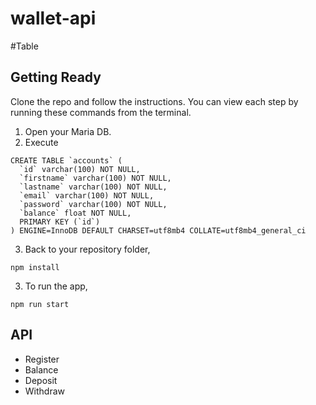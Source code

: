 # wallet-api

#Table


## Getting Ready
Clone the repo and follow the instructions. You can view each step by running these commands from the terminal.
1. Open your Maria DB.
2. Execute 
```
CREATE TABLE `accounts` (
  `id` varchar(100) NOT NULL,
  `firstname` varchar(100) NOT NULL,
  `lastname` varchar(100) NOT NULL,
  `email` varchar(100) NOT NULL,
  `password` varchar(100) NOT NULL,
  `balance` float NOT NULL,
  PRIMARY KEY (`id`)
) ENGINE=InnoDB DEFAULT CHARSET=utf8mb4 COLLATE=utf8mb4_general_ci
```
3. Back to your repository folder,
```
npm install
```
3. To run the app,
```
npm run start
```

## API
- Register
- Balance
- Deposit
- Withdraw

